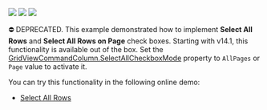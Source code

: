 <!-- default badges list -->
![](https://img.shields.io/endpoint?url=https://codecentral.devexpress.com/api/v1/VersionRange/134059804/14.1.3%2B)
[![](https://img.shields.io/badge/Open_in_DevExpress_Support_Center-FF7200?style=flat-square&logo=DevExpress&logoColor=white)](https://supportcenter.devexpress.com/ticket/details/E1682)
[![](https://img.shields.io/badge/📖_How_to_use_DevExpress_Examples-e9f6fc?style=flat-square)](https://docs.devexpress.com/GeneralInformation/403183)
<!-- default badges end -->
⛔ DEPRECATED. This example demonstrated how to implement **Select All Rows** and **Select All Rows on Page** check boxes. Starting with v14.1, this functionality is available out of the box. Set the <a href="https://docs.devexpress.com/AspNet/DevExpress.Web.GridViewCommandColumn.SelectAllCheckboxMode">GridViewCommandColumn.SelectAllCheckboxMode</a> property to `AllPages` or `Page` value to activate it. 

You can try this functionality in the following online demo:

- <a href="https://demos.devexpress.com/ASPxGridViewDemos/Selection/AdvancedSelection.aspx">Select All Rows</a>
